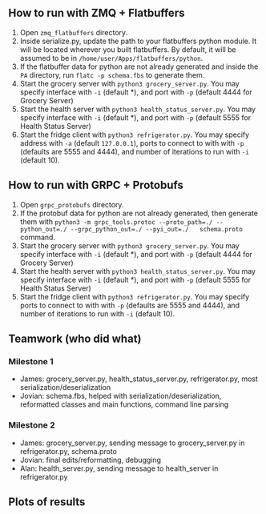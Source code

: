 ## How to run with ZMQ + Flatbuffers

1. Open `zmq_flatbuffers` directory.
2. Inside serialize.py, update the path to your flatbuffers python module. It will be located wherever you built flatbuffers. By default, it will be assumed to be in `/home/user/Apps/flatbuffers/python`.
3. If the flatbuffer data for python are not already generated and inside the `PA` directory, run `flatc -p schema.fbs` to generate them.
4. Start the grocery server with `python3 grocery_server.py`. You may specify interface with `-i` (default *), and port with `-p` (default 4444 for Grocery Server)
5. Start the health server with `python3 health_status_server.py`. You may specify interface with `-i` (default *), and port with `-p` (default 5555 for Health Status Server)
6. Start the fridge client with `python3 refrigerator.py`. You may specify address with `-a` (default `127.0.0.1`), ports to connect to with with `-p` (defaults are 5555 and 4444), and number of iterations to run with `-i` (default 10).

## How to run with GRPC + Protobufs

1. Open `grpc_protobufs` directory.
3. If the protobuf data for python are not already generated, then generate them with `python3 -m grpc_tools.protoc --proto_path=./ --python_out=./ --grpc_python_out=./ --pyi_out=./   schema.proto` command.
4. Start the grocery server with `python3 grocery_server.py`. You may specify interface with `-i` (default *), and port with `-p` (default 4444 for Grocery Server)
5. Start the health server with `python3 health_status_server.py`. You may specify interface with `-i` (default *), and port with `-p` (default 5555 for Health Status Server)
6. Start the fridge client with `python3 refrigerator.py`. You may specify ports to connect to with with `-p` (defaults are 5555 and 4444), and number of iterations to run with `-i` (default 10).

## Teamwork (who did what)

### Milestone 1
- James: grocery_server.py, health_status_server.py, refrigerator.py, most serialization/deserialization
- Jovian: schema.fbs, helped with serialization/deserialization, reformatted classes and main functions, command line parsing

### Milestone 2
- James: grocery_server.py, sending message to grocery_server.py in refrigerator.py, schema.proto
- Jovian: final edits/reformatting, debugging
- Alan: health_server.py, sending message to health_server in refrigerator.py

## Plots of results
